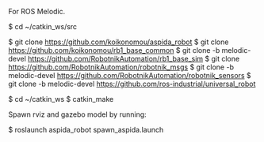 
For ROS Melodic.


$ cd ~/catkin_ws/src 

$ git clone https://github.com/koikonomou/aspida_robot
$ git clone https://github.com/koikonomou/rb1_base_common
$ git clone -b melodic-devel https://github.com/RobotnikAutomation/rb1_base_sim
$ git clone https://github.com/RobotnikAutomation/robotnik_msgs
$ git clone -b melodic-devel https://github.com/RobotnikAutomation/robotnik_sensors
$ git clone -b melodic-devel https://github.com/ros-industrial/universal_robot

$ cd ~/catkin_ws
$ catkin_make

Spawn rviz and gazebo model by running:

$ roslaunch aspida_robot spawn_aspida.launch
